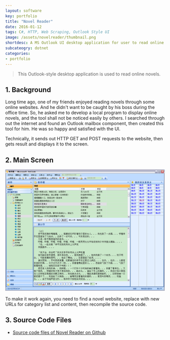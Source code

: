 ```yaml
---
layout: software
key: portfolio
title: "Novel Reader"
date: 2016-01-12
tags: C#, HTTP, Web Scraping, Outlook Style UI
image: /assets/novelreader/thumbnail.png
shortdesc: A MS Outlook UI desktop application for user to read online novels.
subcateogry: dotnet
categories:
- portfolio
---
```


> This Outlook-style desktop application is used to read online novels.

## 1. Background
Long time ago, one of my friends enjoyed reading novels through some online websites. And he didn't want to be caught by his boss during the office time. So, he asked me to develop a local program to display online novels, and the tool shall not be noticed easily by others. I searched through out the internet and found an Outlook mailbox component, then created this tool for him. He was so happy and satisfied with the UI.

Technically, it sends out HTTP GET and POST requests to the website, then gets result and displays it to the screen.  

## 2. Main Screen
![Novel Reader](/assets/novelreader/index.png "Novel Reader")  

To make it work again, you need to find a novel website, replace with new URLs for category list and content, then recompile the source code.  

## 3. Source Code Files
* [Source code files of Novel Reader on Github](https://github.com/jojozhuang/Projects/tree/master/NovelReader/Src)
